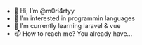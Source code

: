 - 👋 Hi, I’m @m0ri4rtyy
- 👀 I’m interested in programmin languages
- 🌱 I’m currently learning laravel & vue
- 📫 How to reach me? You already have...

<!---
m0ri4rtyy/m0ri4rtyy is a ✨ special ✨ repository because its `README.md` (this file) appears on your GitHub profile.
You can click the Preview link to take a look at your changes.
--->
